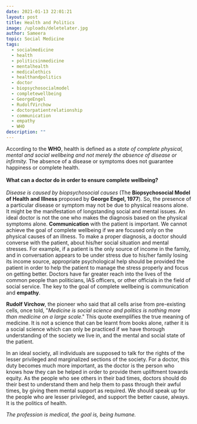 ```yaml
---
date: 2021-01-13 22:01:21
layout: post
title: Health and Politics
image: /uploads/deletelater.jpg
author: Sameera
topic: Social Medicine
tags:
  - socialmedicine
  - health
  - politicsinmedicine
  - mentalhealth
  - medicalethics
  - healthandpolitics
  - doctor
  - biopsychosocialmodel
  - completewellbeing
  - GeorgeEngel
  - RudolfVirchow
  - doctorpatientrelationship
  - communication
  - empathy
  - WHO
description: ""
---
```

According to the **WHO**, health is defined as a *state of complete physical, mental and social wellbeing and not merely the absence of disease or infirmity.* The absence of a disease or symptoms does not guarantee happiness or complete health.\
\
**What can a doctor do in order to ensure complete wellbeing?**\
\
*Disease is caused by biopsychosocial causes* (The **Biopsychosocial Model of Health and Illness** proposed by **George Engel, 1977**). So, the presence of a particular disease or symptom may not be due to physical reasons alone. It might be the manifestation of longstanding social and mental issues. An ideal doctor is not the one who makes the diagnosis based on the physical symptoms alone. **Communication** with the patient is important. We cannot achieve the goal of complete wellbeing if we are focused only on the physical causes of an illness. To make a proper diagnosis, a doctor should converse with the patient, about his/her social situation and mental stresses. For example, if a patient is the only source of income in the family, and in conversation appears to be under stress due to his/her family losing its income source, appropriate psychological help should be provided the patient in order to help the patient to manage the stress properly and focus on getting better. Doctors have far greater reach into the lives of the common people than politicians, IAS officers, or other officials in the field of social service. The key to the goal of complete wellbeing is communication and **empathy**.

**Rudolf Virchow**, the pioneer who said that all cells arise from pre-existing cells, once told, "*Medicine is social science and politics is nothing more than medicine on a large scale*." This quote exemplifies the true meaning of medicine. It is not a science that can be learnt from books alone, rather it is a social science which can only be practiced if we have thorough understanding of the society we live in, and the mental and social state of the patient.

In an ideal society, all individuals are supposed to talk for the rights of the lesser privileged and marginalized sections of the society. For a doctor, this duty becomes much more important, as the doctor is the person who knows how they can be helped in order to provide them upliftment towards equity. As the people who see others in their bad times, doctors should do their best to understand them and help them to pass through their awful times, by giving them mental support as required. We should speak up for the people who are lesser privileged, and support the better cause, always. It is the politics of health.

*The profession is medical, the goal is, being humane.*
